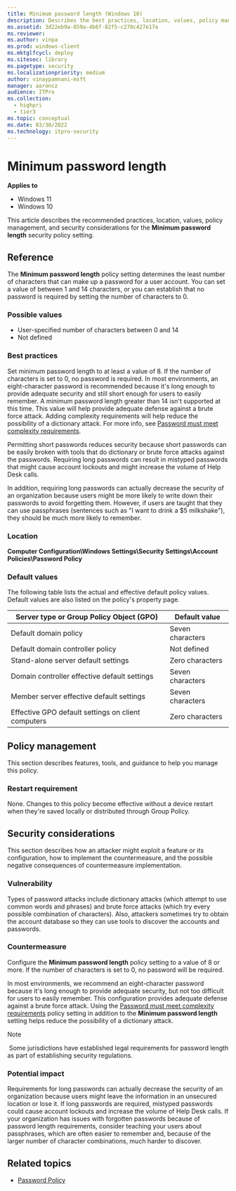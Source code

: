 ```yaml
---
title: Minimum password length (Windows 10)
description: Describes the best practices, location, values, policy management, and security considerations for the Minimum password length security policy setting.
ms.assetid: 3d22eb9a-859a-4b6f-82f5-c270c427e17e
ms.reviewer: 
ms.author: vinpa
ms.prod: windows-client
ms.mktglfcycl: deploy
ms.sitesec: library
ms.pagetype: security
ms.localizationpriority: medium
author: vinaypamnani-msft
manager: aaroncz
audience: ITPro
ms.collection: 
  - highpri
  - tier3
ms.topic: conceptual
ms.date: 03/30/2022
ms.technology: itpro-security
---
```


# Minimum password length

**Applies to**
- Windows 11
- Windows 10

This article describes the recommended practices, location, values, policy management, and security considerations for the **Minimum password length** security policy setting.

## Reference

The **Minimum password length** policy setting determines the least number of characters that can make up a password for a user account. You can set a value of between 1 and 14 characters, or you can establish that no password is required by setting the number of characters to 0.

### Possible values

- User-specified number of characters between 0 and 14
- Not defined

### Best practices

Set minimum password length to at least a value of 8. If the number of characters is set to 0, no password is required. In most environments, an eight-character password is recommended because it's long enough to provide adequate security and still short enough for users to easily remember. A minimum password length greater than 14 isn't supported at this time. This value will help provide adequate defense against a brute force attack. Adding complexity requirements will help reduce the possibility of a dictionary attack. For more info, see [Password must meet complexity requirements](password-must-meet-complexity-requirements.md).

Permitting short passwords reduces security because short passwords can be easily broken with tools that do dictionary or brute force attacks against the passwords. Requiring long passwords can result in mistyped passwords that might cause account lockouts and might increase the volume of Help Desk calls.

In addition, requiring long passwords can actually decrease the security of an organization because users might be more likely to write down their passwords to avoid forgetting them. However, if users are taught that they can use passphrases (sentences such as "I want to drink a $5 milkshake"), they should be much more likely to remember.

### Location

**Computer Configuration\\Windows Settings\\Security Settings\\Account Policies\\Password Policy**

### Default values

The following table lists the actual and effective default policy values. Default values are also listed on the policy's property page.

| Server type or Group Policy Object (GPO) | Default value |
| - | - |
| Default domain policy| Seven characters|
| Default domain controller policy | Not defined|
| Stand-alone server default settings | Zero characters|
| Domain controller effective default settings | Seven characters|
| Member server effective default settings | Seven characters|
| Effective GPO default settings on client computers | Zero characters|

## Policy management

This section describes features, tools, and guidance to help you manage this policy.

### Restart requirement

None. Changes to this policy become effective without a device restart when they're saved locally or distributed through Group Policy.

## Security considerations

This section describes how an attacker might exploit a feature or its configuration, how to implement the countermeasure, and the possible negative consequences of countermeasure implementation.

### Vulnerability

Types of password attacks include dictionary attacks (which attempt to use common words and phrases) and brute force attacks (which try every possible combination of characters). Also, attackers sometimes try to obtain the account database so they can use tools to discover the accounts and passwords.

### Countermeasure

Configure the **Minimum password length** policy setting to a value of 8 or more. If the number of characters is set to 0, no password will be required.

In most environments, we recommend an eight-character password because it's long enough to provide adequate security, but not too difficult for users to easily remember. This configuration provides adequate defense against a brute force attack. Using the [Password must meet complexity requirements](password-must-meet-complexity-requirements.md) policy setting in addition to the **Minimum password length** setting helps reduce the possibility of a dictionary attack.

> [!NOTE]
> Some jurisdictions have established legal requirements for password length as part of establishing security regulations.

### Potential impact

Requirements for long passwords can actually decrease the security of an organization because users might leave the information in an unsecured location or lose it. If long passwords are required, mistyped passwords could cause account lockouts and increase the volume of Help Desk calls. If your organization has issues with forgotten passwords because of password length requirements, consider teaching your users about passphrases, which are often easier to remember and, because of the larger number of character combinations, much harder to discover.

## Related topics

- [Password Policy](password-policy.md)
